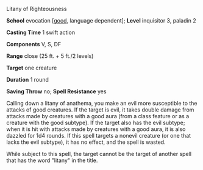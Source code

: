 Litany of Righteousness

**School** evocation [[good](/pathfinderRPG/prd/monsters/creatureTypes.html#_good-subtype), language dependent]; **Level** inquisitor 3, paladin 2

**Casting Time** 1 swift action

**Components** V, S, DF

**Range** close (25 ft. + 5 ft./2 levels)

**Target** one creature

**Duration** 1 round

**Saving Throw** no; **Spell Resistance** yes

Calling down a litany of anathema, you make an evil more susceptible to the attacks of good creatures. If the target is evil, it takes double damage from attacks made by creatures with a good aura (from a class feature or as a creature with the good subtype). If the target also has the evil subtype; when it is hit with attacks made by creatures with a good aura, it is also dazzled for 1d4 rounds. If this spell targets a nonevil creature (or one that lacks the evil subtype), it has no effect, and the spell is wasted.

While subject to this spell, the target cannot be the target of another spell that has the word "litany" in the title.

